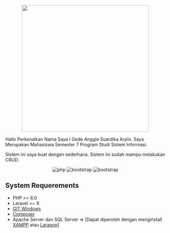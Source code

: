 <p align="center"><a href="https://anggiearpin.my.id" target="_blank"><img src="https://rudaya.id/assets/img/team/arpin.png" width="400"></a></p>

Hallo Perkenalkan Nama Saya I Gede Anggie Suardika Arpin. Saya Merupakan Mahasiswa Semester 7 Program Studi Sistem Informasi.

Sistem ini saya buat dengan sederhana. Sistem ini sudah mampu melakukan CRUD.

<p align="center">
<img alt="php" src="https://img.shields.io/badge/PHP-777BB4?style=for-the-badge&logo=php&logoColor=white"> <img alt="bootstrap" src="https://img.shields.io/badge/Bootstrap-563D7C?style=for-the-badge&logo=bootstrap&logoColor=white"> <img alt="bootstrap" src="https://img.shields.io/badge/Laravel-FF2D20?style=for-the-badge&logo=laravel&logoColor=white">
</p>

## System Requerements

-   PHP >= 8.0
-   Laravel >= 9
-   [GIT Windows](https://git-scm.com/download/win)
-   [Composer](https://getcomposer.org/download/)
-   Apache Server dan SQL Server => [Dapat diperoleh dengan menginstall [XAMPP](https://www.apachefriends.org/download.html) atau [Laragon](https://laragon.org/download/index.html)]

